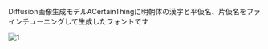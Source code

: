 Diffusion画像生成モデルACertainThingに明朝体の漢字と平仮名、片仮名をファインチューニングして生成したフォントです

![1](https://user-images.githubusercontent.com/47976119/215022779-9fc69fe7-18c3-46f4-ac75-d1d5e2b13e73.png)
